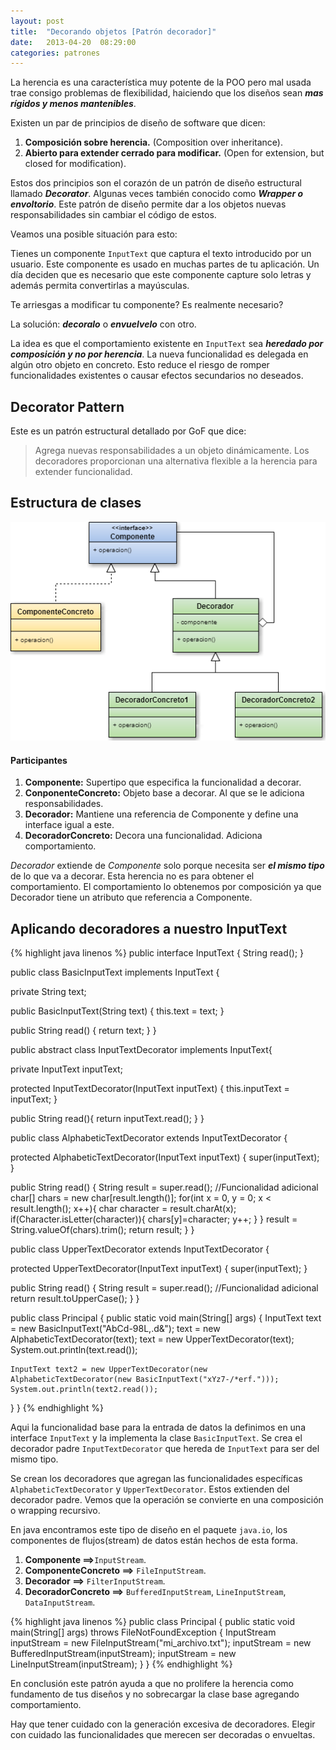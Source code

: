 ```yaml
---
layout: post
title:  "Decorando objetos [Patrón decorador]"
date:   2013-04-20  08:29:00
categories: patrones
---
```


La herencia es una característica muy potente de la POO pero mal usada trae consigo problemas de flexibilidad, haiciendo 
que los diseños sean _**mas rígidos y menos mantenibles**_.

Existen un par de principios de diseño de software que dicen:

1.  **Composición sobre herencia.** (Composition over inheritance).
2.  **Abierto para extender cerrado para modificar.** (Open for extension, but closed for modification).

Estos dos principios son el corazón de un patrón de diseño estructural llamado **_Decorator_**. Algunas veces también 
conocido como _**Wrapper o envoltorio**_. Este patrón de diseño permite dar a los objetos nuevas responsabilidades sin 
cambiar el código de estos.

Veamos una posible situación para esto:

Tienes un componente `InputText` que captura el texto introducido por un usuario. Este componente es usado en muchas partes 
de tu aplicación. Un día deciden que es necesario que este componente capture solo letras y además permita convertirlas a mayúsculas.

Te arriesgas a modificar tu componente? Es realmente necesario?

La solución: **_decoralo_** o **_envuelvelo_** con otro.

La idea es que el comportamiento existente en `InputText` sea **_heredado por composición y no por herencia_**. La nueva 
funcionalidad es delegada en algún otro objeto en concreto. Esto reduce el riesgo de romper funcionalidades existentes o 
causar efectos secundarios no deseados.

## Decorator Pattern
Este es un patrón estructural detallado por GoF que dice:

> Agrega nuevas responsabilidades a un objeto dinámicamente. Los decoradores proporcionan una alternativa flexible a la 
herencia para extender funcionalidad.

## Estructura de clases

![Patron Decorador](/images/decorator-pattern.png)<br/>

#### Participantes

1. **Componente:** Supertipo que especifica la funcionalidad a decorar.
2. **ConponenteConcreto:** Objeto base a decorar. Al que se le adiciona responsabilidades.
3. **Decorador:** Mantiene una referencia de Componente y define una interface igual a este.
4. **DecoradorConcreto:** Decora una funcionalidad. Adiciona comportamiento.

_Decorador_ extiende de _Componente_ solo porque necesita ser **_el mismo tipo_** de lo que va a decorar. Esta herencia no 
es para obtener el comportamiento. El comportamiento lo obtenemos por composición ya que Decorador tiene un atributo que 
referencia a Componente.

## Aplicando decoradores a nuestro InputText

{% highlight java linenos %}
public interface InputText {
  String read();
}

public class BasicInputText implements InputText {

  private String text;

  public BasicInputText(String text) {
    this.text = text;
  }

  public String read() {
    return text;
  }
}

public abstract class InputTextDecorator implements InputText{

  private InputText inputText;

  protected InputTextDecorator(InputText inputText) {
    this.inputText = inputText;
  }

  public String read(){
    return inputText.read();
  }
}

public class AlphabeticTextDecorator extends InputTextDecorator {

  protected AlphabeticTextDecorator(InputText inputText) {
    super(inputText);
  }

  public String read() {
    String result = super.read();
    //Funcionalidad adicional
    char[] chars = new char[result.length()];
    for(int x = 0, y = 0; x < result.length(); x++){
      char character = result.charAt(x);
      if(Character.isLetter(character)){
        chars[y]=character;
        y++;
      }
    }
    result = String.valueOf(chars).trim();
    return result;
  }
}

public class UpperTextDecorator extends InputTextDecorator {

  protected UpperTextDecorator(InputText inputText) {
    super(inputText);
  }

  public String read() {
    String result = super.read();
    //Funcionalidad adicional
    return result.toUpperCase();
  }
}

public class Principal {
  public static void main(String[] args) {
    InputText text = new BasicInputText("AbCd-98L,.d&");
    text = new AlphabeticTextDecorator(text);
    text = new UpperTextDecorator(text);
    System.out.println(text.read());

    InputText text2 = new UpperTextDecorator(new AlphabeticTextDecorator(new BasicInputText("xYz7-/*erf.")));
    System.out.println(text2.read());
  }
}
{% endhighlight %}<br/>

Aqui la funcionalidad base para la entrada de datos la definimos en una interface `InputText` y la implementa la clase 
`BasicInputText`. Se crea el decorador padre `InputTextDecorator` que hereda de `InputText` para ser del mismo tipo. 

Se crean los decoradores que agregan las funcionalidades específicas `AlphabeticTextDecorator` y `UpperTextDecorator`. 
Estos extienden del decorador padre. Vemos que la operación se convierte en una composición o wrapping recursivo.

En java encontramos este tipo de diseño en el paquete `java.io`, los componentes de flujos(stream) de datos están hechos 
de esta forma.

1. **Componente ==&gt;**`InputStream`.
2. **ComponenteConcreto ==&gt;** `FileInputStream`.
3. **Decorador ==&gt;** `FilterInputStream`.
4. **DecoradorConcreto ==&gt;** `BufferedInputStream`, `LineInputStream`, `DataInputStream`.

{% highlight java linenos %}
public class Principal {
  public static void main(String[] args) throws FileNotFoundException {
    InputStream inputStream = new FileInputStream("mi_archivo.txt");
    inputStream = new BufferedInputStream(inputStream);
    inputStream = new LineInputStream(inputStream);
  }
}
{% endhighlight %}<br/>

En conclusión este patrón ayuda a que no prolifere la herencia como fundamento de tus diseños y no sobrecargar la clase 
base agregando comportamiento.

Hay que tener cuidado con la generación excesiva de decoradores. Elegir con cuidado las funcionalidades que merecen ser 
decoradas o envueltas.